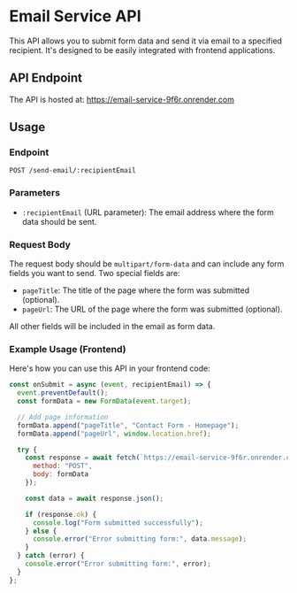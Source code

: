 # Email Service API

This API allows you to submit form data and send it via email to a specified recipient. It's designed to be easily integrated with frontend applications.

## API Endpoint

The API is hosted at: https://email-service-9f6r.onrender.com

## Usage

### Endpoint

`POST /send-email/:recipientEmail`

### Parameters

- `:recipientEmail` (URL parameter): The email address where the form data should be sent.

### Request Body

The request body should be `multipart/form-data` and can include any form fields you want to send. Two special fields are:

- `pageTitle`: The title of the page where the form was submitted (optional).
- `pageUrl`: The URL of the page where the form was submitted (optional).

All other fields will be included in the email as form data.

### Example Usage (Frontend)

Here's how you can use this API in your frontend code:

```javascript
const onSubmit = async (event, recipientEmail) => {
  event.preventDefault();
  const formData = new FormData(event.target);

  // Add page information
  formData.append("pageTitle", "Contact Form - Homepage");
  formData.append("pageUrl", window.location.href);

  try {
    const response = await fetch(`https://email-service-9f6r.onrender.com/send-email/${encodeURIComponent(recipientEmail)}`, {
      method: "POST",
      body: formData
    });

    const data = await response.json();

    if (response.ok) {
      console.log("Form submitted successfully");
    } else {
      console.error("Error submitting form:", data.message);
    }
  } catch (error) {
    console.error("Error submitting form:", error);
  }
};
```
